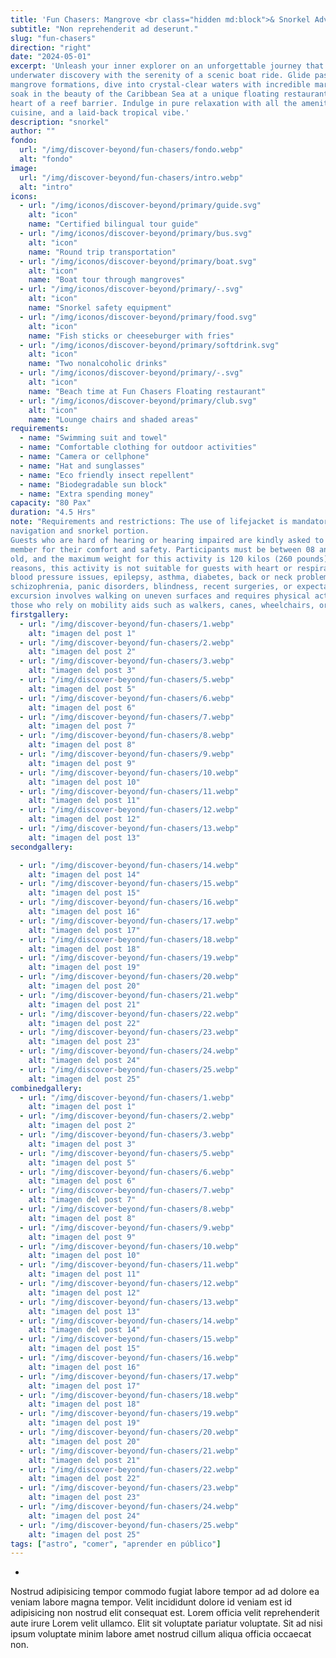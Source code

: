 ```yaml
---
title: 'Fun Chasers: Mangrove <br class="hidden md:block">& Snorkel Adventure with Lunch '
subtitle: "Non reprehenderit ad deserunt."
slug: "fun-chasers"
direction: "right"
date: "2024-05-01"
excerpt: 'Unleash your inner explorer on an unforgettable journey that blends the thrill of
underwater discovery with the serenity of a scenic boat ride. Glide past breathtaking
mangrove formations, dive into crystal-clear waters with incredible marine life, and
soak in the beauty of the Caribbean Sea at a unique floating restaurant, set right in the
heart of a reef barrier. Indulge in pure relaxation with all the amenities, delicious
cuisine, and a laid-back tropical vibe.'
description: "snorkel"
author: ""
fondo:
  url: "/img/discover-beyond/fun-chasers/fondo.webp"
  alt: "fondo"
image:
  url: "/img/discover-beyond/fun-chasers/intro.webp"
  alt: "intro"
icons:
  - url: "/img/iconos/discover-beyond/primary/guide.svg"
    alt: "icon"
    name: "Certified bilingual tour guide"
  - url: "/img/iconos/discover-beyond/primary/bus.svg"
    alt: "icon"
    name: "Round trip transportation"
  - url: "/img/iconos/discover-beyond/primary/boat.svg"
    alt: "icon"
    name: "Boat tour through mangroves"
  - url: "/img/iconos/discover-beyond/primary/-.svg"
    alt: "icon"
    name: "Snorkel safety equipment"
  - url: "/img/iconos/discover-beyond/primary/food.svg"
    alt: "icon"
    name: "Fish sticks or cheeseburger with fries"
  - url: "/img/iconos/discover-beyond/primary/softdrink.svg"
    alt: "icon"
    name: "Two nonalcoholic drinks"
  - url: "/img/iconos/discover-beyond/primary/-.svg"
    alt: "icon"
    name: "Beach time at Fun Chasers Floating restaurant"
  - url: "/img/iconos/discover-beyond/primary/club.svg"
    alt: "icon"
    name: "Lounge chairs and shaded areas"
requirements:
  - name: "Swimming suit and towel"
  - name: "Comfortable clothing for outdoor activities"
  - name: "Camera or cellphone"
  - name: "Hat and sunglasses"
  - name: "Eco friendly insect repellent"
  - name: "Biodegradable sun block"
  - name: "Extra spending money"
capacity: "80 Pax"
duration: "4.5 Hrs"
note: "Requirements and restrictions: The use of lifejacket is mandatory during
navigation and snorkel portion.
Guests who are hard of hearing or hearing impaired are kindly asked to be accompanied by an assistant, friend, or family
member for their comfort and safety. Participants must be between 08 and 65 years
old, and the maximum weight for this activity is 120 kilos (260 pounds). For safety
reasons, this activity is not suitable for guests with heart or respiratory conditions,
blood pressure issues, epilepsy, asthma, diabetes, back or neck problems,
schizophrenia, panic disorders, blindness, recent surgeries, or expectant mothers. The
excursion involves walking on uneven surfaces and requires physical activity, so participants must be able to walk independently. Unfortunately, it is not suitable for
those who rely on mobility aids such as walkers, canes, wheelchairs, or scooters."
firstgallery:
  - url: "/img/discover-beyond/fun-chasers/1.webp"
    alt: "imagen del post 1"
  - url: "/img/discover-beyond/fun-chasers/2.webp"
    alt: "imagen del post 2"
  - url: "/img/discover-beyond/fun-chasers/3.webp"
    alt: "imagen del post 3"
  - url: "/img/discover-beyond/fun-chasers/5.webp"
    alt: "imagen del post 5"
  - url: "/img/discover-beyond/fun-chasers/6.webp"
    alt: "imagen del post 6"
  - url: "/img/discover-beyond/fun-chasers/7.webp"
    alt: "imagen del post 7"
  - url: "/img/discover-beyond/fun-chasers/8.webp"
    alt: "imagen del post 8"
  - url: "/img/discover-beyond/fun-chasers/9.webp"
    alt: "imagen del post 9"
  - url: "/img/discover-beyond/fun-chasers/10.webp"
    alt: "imagen del post 10"
  - url: "/img/discover-beyond/fun-chasers/11.webp"
    alt: "imagen del post 11"
  - url: "/img/discover-beyond/fun-chasers/12.webp"
    alt: "imagen del post 12"
  - url: "/img/discover-beyond/fun-chasers/13.webp"
    alt: "imagen del post 13"
secondgallery:

  - url: "/img/discover-beyond/fun-chasers/14.webp"
    alt: "imagen del post 14"
  - url: "/img/discover-beyond/fun-chasers/15.webp"
    alt: "imagen del post 15"
  - url: "/img/discover-beyond/fun-chasers/16.webp"
    alt: "imagen del post 16"
  - url: "/img/discover-beyond/fun-chasers/17.webp"
    alt: "imagen del post 17"
  - url: "/img/discover-beyond/fun-chasers/18.webp"
    alt: "imagen del post 18"
  - url: "/img/discover-beyond/fun-chasers/19.webp"
    alt: "imagen del post 19"
  - url: "/img/discover-beyond/fun-chasers/20.webp"
    alt: "imagen del post 20"
  - url: "/img/discover-beyond/fun-chasers/21.webp"
    alt: "imagen del post 21"
  - url: "/img/discover-beyond/fun-chasers/22.webp"
    alt: "imagen del post 22"
  - url: "/img/discover-beyond/fun-chasers/23.webp"
    alt: "imagen del post 23"
  - url: "/img/discover-beyond/fun-chasers/24.webp"
    alt: "imagen del post 24"
  - url: "/img/discover-beyond/fun-chasers/25.webp"
    alt: "imagen del post 25"
combinedgallery:
  - url: "/img/discover-beyond/fun-chasers/1.webp"
    alt: "imagen del post 1"
  - url: "/img/discover-beyond/fun-chasers/2.webp"
    alt: "imagen del post 2"
  - url: "/img/discover-beyond/fun-chasers/3.webp"
    alt: "imagen del post 3"
  - url: "/img/discover-beyond/fun-chasers/5.webp"
    alt: "imagen del post 5"
  - url: "/img/discover-beyond/fun-chasers/6.webp"
    alt: "imagen del post 6"
  - url: "/img/discover-beyond/fun-chasers/7.webp"
    alt: "imagen del post 7"
  - url: "/img/discover-beyond/fun-chasers/8.webp"
    alt: "imagen del post 8"
  - url: "/img/discover-beyond/fun-chasers/9.webp"
    alt: "imagen del post 9"
  - url: "/img/discover-beyond/fun-chasers/10.webp"
    alt: "imagen del post 10"
  - url: "/img/discover-beyond/fun-chasers/11.webp"
    alt: "imagen del post 11"
  - url: "/img/discover-beyond/fun-chasers/12.webp"
    alt: "imagen del post 12"
  - url: "/img/discover-beyond/fun-chasers/13.webp"
    alt: "imagen del post 13"
  - url: "/img/discover-beyond/fun-chasers/14.webp"
    alt: "imagen del post 14"
  - url: "/img/discover-beyond/fun-chasers/15.webp"
    alt: "imagen del post 15"
  - url: "/img/discover-beyond/fun-chasers/16.webp"
    alt: "imagen del post 16"
  - url: "/img/discover-beyond/fun-chasers/17.webp"
    alt: "imagen del post 17"
  - url: "/img/discover-beyond/fun-chasers/18.webp"
    alt: "imagen del post 18"
  - url: "/img/discover-beyond/fun-chasers/19.webp"
    alt: "imagen del post 19"
  - url: "/img/discover-beyond/fun-chasers/20.webp"
    alt: "imagen del post 20"
  - url: "/img/discover-beyond/fun-chasers/21.webp"
    alt: "imagen del post 21"
  - url: "/img/discover-beyond/fun-chasers/22.webp"
    alt: "imagen del post 22"
  - url: "/img/discover-beyond/fun-chasers/23.webp"
    alt: "imagen del post 23"
  - url: "/img/discover-beyond/fun-chasers/24.webp"
    alt: "imagen del post 24"
  - url: "/img/discover-beyond/fun-chasers/25.webp"
    alt: "imagen del post 25"
tags: ["astro", "comer", "aprender en público"]
---
```

-

Nostrud adipisicing tempor commodo fugiat labore tempor ad ad dolore ea veniam labore magna tempor. Velit incididunt dolore id veniam est id adipisicing non nostrud elit consequat est. Lorem officia velit reprehenderit aute irure Lorem velit ullamco. Elit sit voluptate pariatur voluptate. Sit ad nisi ipsum voluptate minim labore amet nostrud cillum aliqua officia occaecat non.
